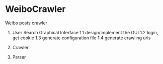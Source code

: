 # WeiboCrawler
Weibo posts crawler


1. User Search Graphical Interface
	1.1 design/implement the GUI
	1.2 login, get cookie
	1.3 generate configuration file
	1.4 generate crawling urls

2. Crawler

3. Parser
